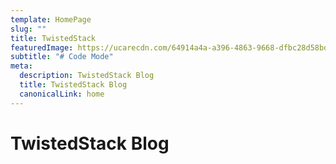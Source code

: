 ```yaml
---
template: HomePage
slug: ""
title: T﻿wistedStack
featuredImage: https://ucarecdn.com/64914a4a-a396-4863-9668-dfbc28d58bdd/
subtitle: "# Code Mode"
meta:
  description: T﻿wistedStack Blog
  title: T﻿wistedStack Blog
  canonicalLink: home
---
```

# T﻿wistedStack Blog